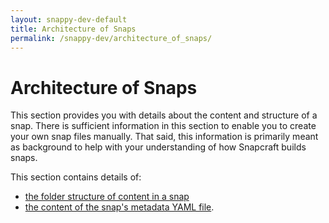 ```yaml
---
layout: snappy-dev-default
title: Architecture of Snaps
permalink: /snappy-dev/architecture_of_snaps/
---
```

# Architecture of Snaps

This section provides you with details about the content and structure of a snap. There is sufficient information in this section to enable you to create your own snap files manually. That said, this information is primarily meant as background to help with your understanding of how Snapcraft builds snaps.

This section contains details of:

- [the folder structure of content in a snap](../snaps_folder_structure)
- [the content of the snap's metadata YAML file](../snap_metadata). 